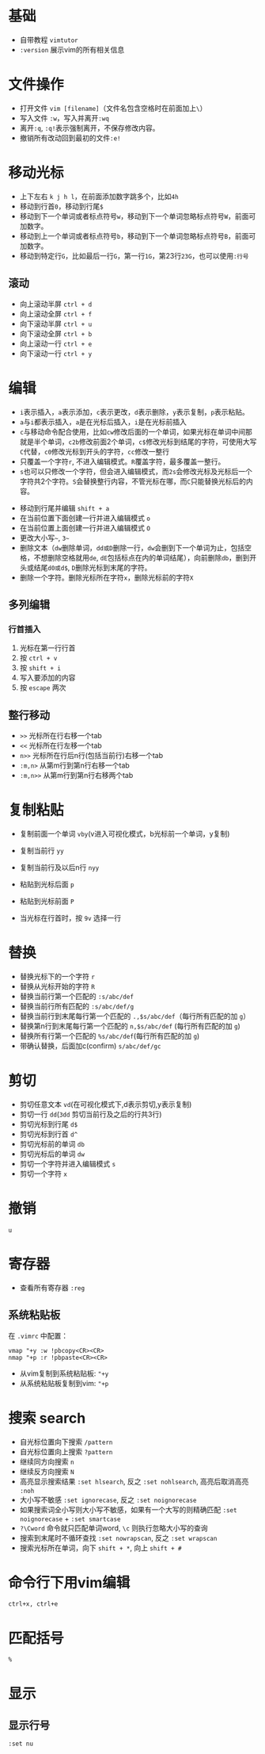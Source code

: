 # 基础

* 自带教程 `vimtutor`
* `:version` 展示vim的所有相关信息

# 文件操作

* 打开文件 `vim [filename]`（文件名包含空格时在前面加上`\`）
* 写入文件 `:w`，写入并离开`:wq`
* 离开`:q`, `:q!`表示强制离开，不保存修改内容。
* 撤销所有改动回到最初的文件`:e!`

# 移动光标

* 上下左右 `k j h l`，在前面添加数字跳多个，比如`4h`
* 移动到行首`0`，移动到行尾`$`
* 移动到下一个单词或者标点符号`w`，移动到下一个单词忽略标点符号`W`，前面可加数字。
* 移动到上一个单词或者标点符号`b`，移动到下一个单词忽略标点符号`B`，前面可加数字。
* 移动到特定行`G`，比如最后一行`G`，第一行`1G`，第23行`23G`，也可以使用`:行号`

## 滚动

- 向上滚动半屏 `ctrl + d`
- 向上滚动全屏 `ctrl + f`
- 向下滚动半屏 `ctrl + u`
- 向下滚动全屏 `ctrl + b`
- 向上滚动一行 `ctrl + e`
- 向下滚动一行 `ctrl + y`

# 编辑

* `i`表示插入，`a`表示添加，`c`表示更改，`d`表示删除，`y`表示复制，`p`表示粘贴。
* `a`与`i`都表示插入，`a`是在光标后插入，`i`是在光标前插入
* `c`与移动命令配合使用，比如`cw`修改后面的一个单词，如果光标在单词中间那就是半个单词，`c2b`修改前面2个单词，`c$`修改光标到结尾的字符，可使用大写`C`代替，`c0`修改光标到开头的字符，`cc`修改一整行
* 只覆盖一个字符`r`, 不进入编辑模式。`R`覆盖字符，最多覆盖一整行。
* `s`也可以只修改一个字符，但会进入编辑模式，而`2s`会修改光标及光标后一个字符共2个字符。`S`会替换整行内容，不管光标在哪，而`C`只能替换光标后的内容。

- 移动到行尾并编辑 `shift + a`
- 在当前位置下面创建一行并进入编辑模式 `o`
- 在当前位置上面创建一行并进入编辑模式 `O`
- 更改大小写`~`, `3~`
- 删除文本（`dw`删除单词，`dd或D`删除一行，`dw`会删到下一个单词为止，包括空格，不想删除空格就用`de`, `dE`包括标点在内的单词结尾），向前删除`db`，删到开头或结尾`d0或d$`, `D`删除光标到末尾的字符。
- 删除一个字符。删除光标所在字符`x`，删除光标前的字符`X`

## 多列编辑

### 行首插入

1. 光标在第一行行首
2. 按 `ctrl + v`
3. 按 `shift + i`
4. 写入要添加的内容
5. 按 `escape` 两次




## 整行移动

- `>>` 光标所在行右移一个tab
- `<<` 光标所在行左移一个tab
- `n>>` 光标所在行后n行(包括当前行)右移一个tab
- `:m,n>` 从第m行到第n行右移一个tab
- `:m,n>>` 从第m行到第n行右移两个tab




# 复制粘贴

- 复制前面一个单词 `vby`(v进入可视化模式，b光标前一个单词，y复制)
- 复制当前行 `yy`
- 复制当前行及以后n行 `nyy`


- 粘贴到光标后面 `p`
- 粘贴到光标前面 `P`
- 当光标在行首时，按 `9v` 选择一行


# 替换

- 替换光标下的一个字符 `r`
- 替换从光标开始的字符 `R`
- 替换当前行第一个匹配的 `:s/abc/def`
- 替换当前行所有匹配的 `:s/abc/def/g`
- 替换当前行到末尾每行第一个匹配的 `.,$s/abc/def`（每行所有匹配的加 `g`）
- 替换第n行到末尾每行第一个匹配的 `n,$s/abc/def` (每行所有匹配的加 `g`)
- 替换所有行第一个匹配的 `%s/abc/def`(每行所有匹配的加 `g`)
- 带确认替换，后面加c(confirm) `s/abc/def/gc`


# 剪切

- 剪切任意文本 `vd`(在可视化模式下,d表示剪切,y表示复制)
- 剪切一行 `dd`(`3dd` 剪切当前行及之后的行共3行)
- 剪切光标到行尾 `d$`
- 剪切光标到行首 `d^`
- 剪切光标前的单词 `db`
- 剪切光标后的单词 `dw`
- 剪切一个字符并进入编辑模式 `s`
- 剪切一个字符 `x`


# 撤销

`u`



# 寄存器

- 查看所有寄存器 `:reg`


## 系统粘贴板

在 `.vimrc` 中配置：

```
vmap "+y :w !pbcopy<CR><CR>
nmap "+p :r !pbpaste<CR><CR>
```

- 从vim复制到系统粘贴板: `"+y`
- 从系统粘贴板复制到vim: `"+p`



# 搜索 search

- 自光标位置向下搜索 `/pattern`
- 自光标位置向上搜索 `?pattern`
- 继续同方向搜索 `n`
- 继续反方向搜索 `N`
- 高亮显示搜索结果 `:set hlsearch`, 反之 `:set nohlsearch`, 高亮后取消高亮 `:noh`
- 大小写不敏感 `:set ignorecase`, 反之 `:set noignorecase`
- 如果搜索词全小写则大小写不敏感，如果有一个大写的则精确匹配 `:set noignorecase` + `:set smartcase`
- `?\Cword` 命令就只匹配单词word, `\c` 则执行忽略大小写的查询
- 搜索到末尾时不循环查找 `:set nowrapscan`, 反之 `:set wrapscan`
- 搜索光标所在单词，向下 `shift + *`, 向上 `shift + #`




# 命令行下用vim编辑

`ctrl+x, ctrl+e`



# 匹配括号

```basic
%
```



# 显示

## 显示行号

```
:set nu
```

